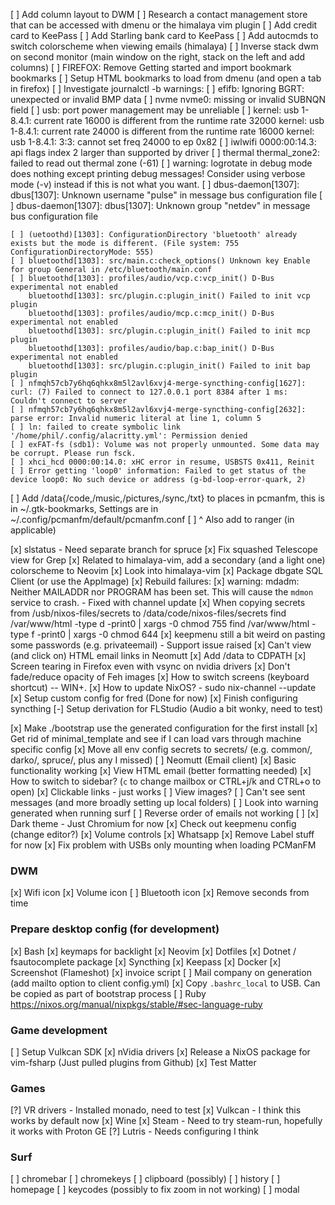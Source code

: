 [ ] Add column layout to DWM
[ ] Research a contact management store that can be accessed with dmenu or the himalaya vim plugin
[ ] Add credit card to KeePass
[ ] Add Starling bank card to KeePass
[ ] Add autocmds to switch colorscheme when viewing emails (himalaya)
[ ] Inverse stack dwm on second monitor (main window on the right, stack on the left and add columns)
[ ] FIREFOX: Remove Getting started and import bookmark bookmarks
[ ] Setup HTML bookmarks to load from dmenu (and open a tab in firefox)
[ ] Investigate journalctl -b warnings:
    [ ] efifb: Ignoring BGRT: unexpected or invalid BMP data
    [ ] nvme nvme0: missing or invalid SUBNQN field
    [ ] usb: port power management may be unreliable
    [ ] kernel: usb 1-8.4.1: current rate 16000 is different from the runtime rate 32000
        kernel: usb 1-8.4.1: current rate 24000 is different from the runtime rate 16000
        kernel: usb 1-8.4.1: 3:3: cannot set freq 24000 to ep 0x82
    [ ] iwlwifi 0000:00:14.3: api flags index 2 larger than supported by driver
    [ ] thermal thermal_zone2: failed to read out thermal zone (-61)
    [ ] warning: logrotate in debug mode does nothing except printing debug messages!  Consider using verbose mode (-v) instead if this is not what you want.
    [ ] dbus-daemon[1307]: dbus[1307]: Unknown username "pulse" in message bus configuration file
    [ ] dbus-daemon[1307]: dbus[1307]: Unknown group "netdev" in message bus configuration file

    [ ] (uetoothd)[1303]: ConfigurationDirectory 'bluetooth' already exists but the mode is different. (File system: 755 ConfigurationDirectoryMode: 555)
    [ ] bluetoothd[1303]: src/main.c:check_options() Unknown key Enable for group General in /etc/bluetooth/main.conf
    [ ] bluetoothd[1303]: profiles/audio/vcp.c:vcp_init() D-Bus experimental not enabled
        bluetoothd[1303]: src/plugin.c:plugin_init() Failed to init vcp plugin
        bluetoothd[1303]: profiles/audio/mcp.c:mcp_init() D-Bus experimental not enabled
        bluetoothd[1303]: src/plugin.c:plugin_init() Failed to init mcp plugin
        bluetoothd[1303]: profiles/audio/bap.c:bap_init() D-Bus experimental not enabled
        bluetoothd[1303]: src/plugin.c:plugin_init() Failed to init bap plugin
    [ ] nfmqh57cb7y6hq6qhkx8m5l2avl6xvj4-merge-syncthing-config[1627]: curl: (7) Failed to connect to 127.0.0.1 port 8384 after 1 ms: Couldn't connect to server
    [ ] nfmqh57cb7y6hq6qhkx8m5l2avl6xvj4-merge-syncthing-config[2632]: parse error: Invalid numeric literal at line 1, column 5
    [ ] ln: failed to create symbolic link '/home/phil/.config/alacritty.yml': Permission denied
    [ ] exFAT-fs (sdb1): Volume was not properly unmounted. Some data may be corrupt. Please run fsck.
    [ ] xhci_hcd 0000:00:14.0: xHC error in resume, USBSTS 0x411, Reinit
    [ ] Error getting 'loop0' information: Failed to get status of the device loop0: No such device or address (g-bd-loop-error-quark, 2)
[ ] Add /data{/code,/music,/pictures,/sync,/txt} to places in pcmanfm, this is in ~/.gtk-bookmarks,
    Settings are in ~/.config/pcmanfm/default/pcmanfm.conf
[ ] ^ Also add to ranger (in applicable)

[x] slstatus - Need separate branch for spruce
[x] Fix squashed Telescope view for Grep
[x] Related to himalaya-vim, add a secondary (and a light one) colorscheme to Neovim
[x] Look into himalaya-vim
[x] Package dbgate SQL Client (or use the AppImage)
[x] Rebuild failures:
    [x] warning: mdadm: Neither MAILADDR nor PROGRAM has been set. This will cause the `mdmon` service to crash. - Fixed with channel update
[x] When copying secrets from /usb/nixos-files/secrets to /data/code/nixos-files/secrets
    find /var/www/html -type d -print0 | xargs -0 chmod 755
    find /var/www/html -type f -print0 | xargs -0 chmod 644
[x] keepmenu still a bit weird on pasting some passwords (e.g. privateemail) - Support issue raised
[x] Can't view (and click on) HTML email links in Neomutt
[x] Add /data to CDPATH
[x] Screen tearing in Firefox even with vsync on nvidia drivers
[x] Don't fade/reduce opacity of Feh images
[x] How to switch screens (keyboard shortcut) -- WIN+.
[x] How to update NixOS? - sudo nix-channel --update
[x] Setup custom config for fred (Done for now)
[x] Finish configuring syncthing
[-] Setup derivation for FLStudio (Audio a bit wonky, need to test)

[x] Make ./bootstrap use the generated configuration for the first install
[x] Get rid of minimal_template and see if I can load vars through machine specific config
[x] Move all env config secrets to secrets/ (e.g. common/, darko/, spruce/, plus any I missed)
[ ] Neomutt (Email client)
    [x] Basic functionality working
    [x] View HTML email (better formatting needed)
    [x] How to switch to sidebar? (`c` to change mailbox or CTRL+j/k and CTRL+o to open)
    [x] Clickable links - just works
    [ ] View images?
    [ ] Can't see sent messages (and more broadly setting up local folders)
    [ ] Look into warning generated when running surf
    [ ] Reverse order of emails not working
    [ ]
[x] Dark theme - Just Chromium for now
[x] Check out keepmenu config (change editor?)
[x] Volume controls
[x] Whatsapp
[x] Remove Label stuff for now
[x] Fix problem with USBs only mounting when loading PCManFM

### DWM
[x] Wifi icon
[x] Volume icon
[ ] Bluetooth icon
[x] Remove seconds from time

### Prepare desktop config (for development)
[x] Bash
[x] keymaps for backlight
[x] Neovim
[x] Dotfiles
[x] Dotnet / fsautocomplete package
[x] Syncthing
[x] Keepass
[x] Docker
[x] Screenshot (Flameshot)
[x] invoice script
    [ ] Mail company on generation (add mailto option to client config.yml)
[x] Copy `.bashrc_local` to USB. Can be copied as part of bootstrap process
[ ] Ruby https://nixos.org/manual/nixpkgs/stable/#sec-language-ruby

### Game development
[ ] Setup Vulkcan SDK
[x] nVidia drivers
[x] Release a NixOS package for vim-fsharp (Just pulled plugins from Github)
[x] Test Matter

### Games
[?] VR drivers - Installed monado, need to test
[x] Vulkcan - I think this works by default now
[x] Wine
[x] Steam - Need to try steam-run, hopefully it works with Proton GE
[?] Lutris - Needs configuring I think

### Surf
[ ] chromebar
[ ] chromekeys
[ ] clipboard (possibly)
[ ] history
[ ] homepage
[ ] keycodes (possibly to fix zoom in not working)
[ ] modal


